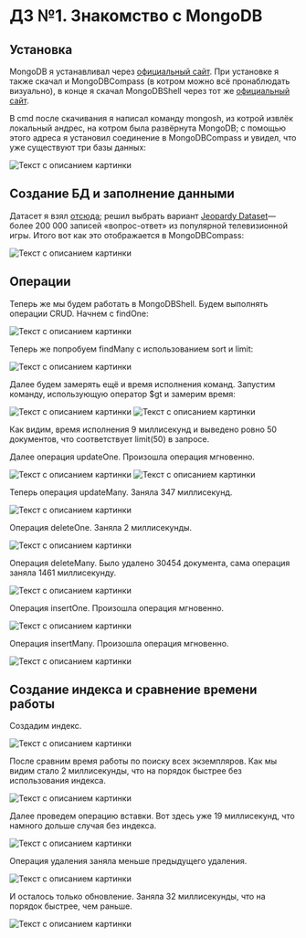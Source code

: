 # ДЗ №1. Знакомство с MongoDB

## Установка

MongoDB я устанавливал через [официальный сайт](https://www.mongodb.com/). При установке я также скачал и MongoDBCompass (в котром можно всё пронаблюдать визуально), в конце я скачал MongoDBShell через тот же [официальный сайт](https://www.mongodb.com/).

В cmd после скачивания я написал команду mongosh, из котрой извлёк локальный андрес, на котром была развёрнута MongoDB; с помощью этого адреса я установил соединение в MongoDBCompass и увидел, что уже существуют три базы данных:

![Текст с описанием картинки](/images/HW1-1.png)

## Создание БД и заполнение данными

Датасет я взял [отсюда](https://habr.com/ru/company/edison/blog/480408/); решил выбрать вариант [Jeopardy Dataset](https://www.reddit.com/r/datasets/comments/1uyd0t/200000_jeopardy_questions_in_a_json_file/?rdt=47595)— более 200 000 записей «вопрос-ответ» из популярной телевизионной игры. Итого вот как это отображается в MongoDBCompass:

![Текст с описанием картинки](/images/HW1-2.png)

## Операции

Теперь же мы будем работать в MongoDBShell. Будем выполнять операции CRUD. Начнем с findOne:

![Текст с описанием картинки](/images/HW1-3.png)

Теперь же попробуем findMany с использованием sort и limit:

![Текст с описанием картинки](/images/HW1-4.png)

Далее будем замерять ещё и время исполнения команд. Запустим команду, использующую оператор $gt и замерим время:

![Текст с описанием картинки](/images/HW1-6.png)
![Текст с описанием картинки](/images/HW1-5.png)

Как видим, время исполнения 9 миллисекунд и выведено ровно 50 документов, что соответствует limit(50) в запросе.

Далее операция updateOne. Произошла операция мгновенно.

![Текст с описанием картинки](/images/HW1-7.png)
![Текст с описанием картинки](/images/HW1-8.png)

Теперь операция updateMany. Заняла 347 миллисекунд.

![Текст с описанием картинки](/images/HW1-9.png)

Операция deleteOne. Заняла 2 миллисекунды.

![Текст с описанием картинки](/images/HW1-10.png)

Операция deleteMany. Было удалено 30454 документа, сама операция заняла 1461 миллисекунду.

![Текст с описанием картинки](/images/HW1-11.png)

Операция insertOne. Произошла операция мгновенно.

![Текст с описанием картинки](/images/HW1-12.png)

Операция insertMany. Произошла операция мгновенно.

![Текст с описанием картинки](/images/HW1-13.png)

## Создание индекса и сравнение времени работы

Создадим индекс.

![Текст с описанием картинки](/images/HW1-14.png)

После сравним время работы по поиску всех экземпляров. Как мы видим стало 2 миллисекунды, что на порядок быстрее без использования индекса.

![Текст с описанием картинки](/images/HW1-15.png)

Далее проведем операцию вставки. Вот здесь уже 19 миллисекунд, что намного дольше случая без индекса.

![Текст с описанием картинки](/images/HW1-16.png)

Операция удаления заняла меньше  предыдущего удаления.

![Текст с описанием картинки](/images/HW1-17.png)

И осталось только обновление. Заняла 32 миллисекунды, что на порядок быстрее, чем раньше.

![Текст с описанием картинки](/images/HW1-18.png)
